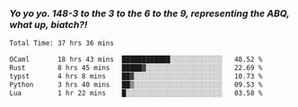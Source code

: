 ### ***Yo yo yo. 148-3 to the 3 to the 6 to the 9, representing the ABQ, what up, biatch?!***

<!--START_SECTION:waka-->

```txt
Total Time: 37 hrs 36 mins

OCaml       18 hrs 43 mins  ████████████░░░░░░░░░░░░░   48.52 %
Rust        8 hrs 45 mins   █████▓░░░░░░░░░░░░░░░░░░░   22.69 %
typst       4 hrs 8 mins    ██▓░░░░░░░░░░░░░░░░░░░░░░   10.73 %
Python      3 hrs 40 mins   ██▒░░░░░░░░░░░░░░░░░░░░░░   09.53 %
Lua         1 hr 22 mins    █░░░░░░░░░░░░░░░░░░░░░░░░   03.58 %
```

<!--END_SECTION:waka-->

<!--
**AJMC2002/AJMC2002** is a ✨ _special_ ✨ repository because its `README.md` (this file) appears on your GitHub profile.

Here are some ideas to get you started:

- 🔭 I’m currently working on ...
- 🌱 I’m currently learning ...
- 👯 I’m looking to collaborate on ...
- 🤔 I’m looking for help with ...
- 💬 Ask me about ...
- 📫 How to reach me: ...
- 😄 Pronouns: ...
- ⚡ Fun fact: ...
-->
